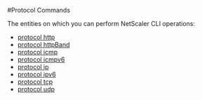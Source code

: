 #Protocol Commands

The entities on which you can perform NetScaler CLI operations:
<ul><li><a href="../../protocol/protocol-http/protocol-http">protocol http</a></li><li><a href="../../protocol/protocol-httpband/protocol-httpband">protocol httpBand</a></li><li><a href="../../protocol/protocol-icmp/protocol-icmp">protocol icmp</a></li><li><a href="../../protocol/protocol-icmpv6/protocol-icmpv6">protocol icmpv6</a></li><li><a href="../../protocol/protocol-ip/protocol-ip">protocol ip</a></li><li><a href="../../protocol/protocol-ipv6/protocol-ipv6">protocol ipv6</a></li><li><a href="../../protocol/protocol-tcp/protocol-tcp">protocol tcp</a></li><li><a href="../../protocol/protocol-udp/protocol-udp">protocol udp</a></li></ul>



